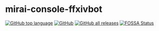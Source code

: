 # mirai-console-ffxivbot
[![GitHub top language](https://img.shields.io/github/languages/top/incubator4/mirai-console-ffxivbot?style=flat)](https://kotlinlang.org/)
[![GitHub](https://img.shields.io/github/license/incubator4/mirai-console-ffxivbot?style=flat)](https://github.com/Samarium150/mirai-console-lolicon/blob/master/LICENSE)
[![GitHub all releases](https://img.shields.io/github/downloads/incubator4/mirai-console-ffxivbot/total)](https://github.com/Samarium150/mirai-console-lolicon/releases/latest)
[![FOSSA Status](https://app.fossa.com/api/projects/git%2Bgithub.com%2FSamarium150%2Fmirai-console-lolicon.svg?type=shield)](https://app.fossa.com/projects/git%2Bgithub.com%2FSamarium150%2Fmirai-console-lolicon?ref=badge_shield)

